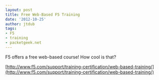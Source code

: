 ```yaml
---
layout: post
title: Free Web-Based F5 Training
date: '2012-10-25'
author: jtdub
tags:
- F5
- training
- packetgeek.net
---
```


F5 offers a free web-based course! How cool is that?

[http://www.f5.com/support/training-certification/web-based-training/](http://www.f5.com/support/training-certification/web-based-training/)
